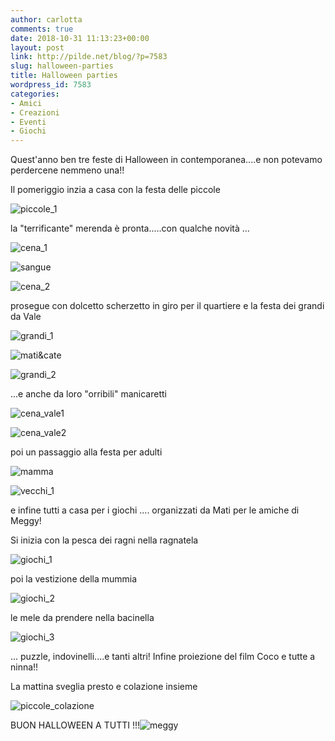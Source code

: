 ```yaml
---
author: carlotta
comments: true
date: 2018-10-31 11:13:23+00:00
layout: post
link: http://pilde.net/blog/?p=7583
slug: halloween-parties
title: Halloween parties
wordpress_id: 7583
categories:
- Amici
- Creazioni
- Eventi
- Giochi
---
```


Quest'anno ben tre feste di Halloween in contemporanea....e non potevamo perdercene nemmeno una!!

Il pomeriggio inzia a casa con la festa delle piccole

![piccole_1]({{baseurl}}/uploads/2018/11/piccole_1.png)


 la "terrificante" merenda è pronta.....con qualche novità ...

![cena_1]({{baseurl}}/uploads/2018/11/cena_1.jpg)




![sangue]({{baseurl}}/uploads/2018/10/sangue.jpg)




![cena_2]({{baseurl}}/uploads/2018/11/cena_2.jpg)


prosegue con dolcetto scherzetto in giro per il quartiere e la festa dei grandi da Vale

![grandi_1]({{baseurl}}/uploads/2018/11/grandi_1.png)




![mati&cate]({{baseurl}}/uploads/2018/10/maticate-1.png)


 ![grandi_2]({{baseurl}}/uploads/2018/11/grandi_2.png)


...e anche da loro "orribili" manicaretti

![cena_vale1]({{baseurl}}/uploads/2018/11/cena_vale1.png)


 ![cena_vale2]({{baseurl}}/uploads/2018/11/cena_vale2.png)


poi un passaggio alla festa per adulti

![mamma]({{baseurl}}/uploads/2018/11/mamma.jpg)




![vecchi_1]({{baseurl}}/uploads/2018/11/vecchi_1.png)


e infine tutti a casa per i giochi .... organizzati da Mati per le amiche di Meggy!

Si inizia con la pesca dei ragni nella ragnatela

![giochi_1]({{baseurl}}/uploads/2018/11/giochi_1.jpg)


poi la vestizione della mummia

![giochi_2]({{baseurl}}/uploads/2018/11/giochi_2.jpg)


le mele da prendere nella bacinella

![giochi_3]({{baseurl}}/uploads/2018/11/giochi_3.jpg)


... puzzle, indovinelli....e tanti altri! Infine proiezione del film Coco e tutte a ninna!!

La mattina sveglia presto e colazione insieme

![piccole_colazione]({{baseurl}}/uploads/2018/11/piccole_colazione.jpg)




BUON HALLOWEEN A TUTTI !!!![meggy]({{baseurl}}/uploads/2018/11/meggy.png)



